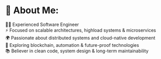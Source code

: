 # 💫 About Me:
👨‍💻 Experienced Software Engineer  
⚡ Focused on scalable architectures, highload systems & microservices  
🌍 Passionate about distributed systems and cloud-native development  
🔗 Exploring blockchain, automation & future-proof technologies  
📚 Believer in clean code, system design & long-term maintainability  
